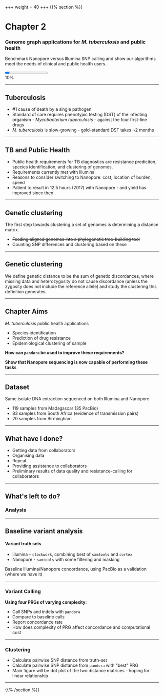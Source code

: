+++
weight = 40
+++
{{% section %}}

# Chapter 2

### Genome graph applications for *M. tuberculosis* and public health

Benchmark Nanopore versus Illumina SNP calling and show our algorithms meet the needs of clinical and public health users.

<progress class="chapter1-progress" max="100" value="10"></progress>
</br>10%

---

## Tuberculosis

-   \#1 cause of death by a single pathogen
-   Standard of care requires phenotypic testing (DST) of the infecting organism - *Mycobacterium tuberculosis* - against the four first-line drugs
-   *M. tuberculosis* is slow-growing - gold-standard DST takes ~2 months

---

## TB and Public Health

-   Public health requirements for TB diagnostics are resistance prediction, species identification, and clustering of genomes.
-   Requirements currently met with Illumina
-   Reasons to consider switching to Nanopore: cost, location of burden, speed
-   Patient to result in 12.5 hours (2017) with Nanopore - and yield has improved since then

---

## Genetic clustering

The first step towards clustering a set of genomes is determining a distance matrix.

-   ~~Feeding aligned genomes into a phylogenetic tree-building tool~~
-   Counting SNP differences and clustering based on these

---

## Genetic clustering

We define genetic distance to be the sum of genetic discordances, where missing data
and heterozygosity do not cause discordance (unless the zygosity does not include the
reference allele) and study the clustering this definition generates.

---

## Chapter Aims

*M. tuberculosis* public health applications

-   ~~Species identification~~
-   Prediction of drug resistance
-   Epidemiological clustering of sample

**How can `pandora` be used to improve these requirements?**

**Show that Nanopore sequencing is now capable of performing these tasks**

---

## Dataset

Same isolate DNA extraction sequenced on both Illumina and Nanopore

-   119 samples from Madagascar (35 PacBio)
-   83 samples from South Africa (evidence of transmission pairs)
-   20 samples from Birmingham

---

## What have I done?

-   Getting data from collaborators
-   Organising data
-   Repeat
-   Providing assistance to collaborators
-   Preliminary results of data quality and resistance-calling for collaborators

---

## What's left to do?

### Analysis

---

## Baseline variant analysis

#### Variant truth sets

-   Illumina - `clockwork`, combining best of `samtools` and `cortex`
-   Nanopore - `samtools` with some filtering and masking

Baseline Illumina/Nanopore concordance, using PacBio as a validation (where we have it)

---

### Variant Calling

**Using four PRGs of varying complexity:**

-   Call SNPs and indels with `pandora`
-   Compare to baseline calls
-   Report concordance rate
-   How does complexity of PRG affect concordance and computational cost

---

### Clustering

-   Calculate pairwise SNP distance from truth-set
-   Calculate pairwise SNP distance from `pandora` with "best" PRG
-   Main figure will be dot plot of the two distance matrices - hoping for linear relationship

---

{{% /section %}}
